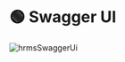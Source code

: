 # 🟢 Swagger UI

![hrmsSwaggerUi](https://res.cloudinary.com/da9md6gyy/image/upload/v1677829081/hrmsSwaggerUi_rkdefh_bsevnu.png)